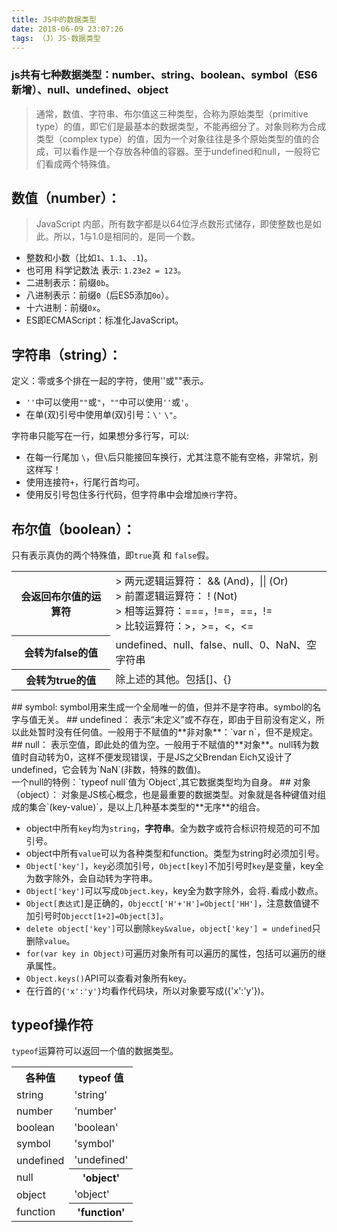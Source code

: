 ```yaml
---
title: JS中的数据类型
date: 2018-06-09 23:07:26
tags: （J）JS-数据类型
---
```

### js共有七种数据类型：number、string、boolean、symbol（ES6新增）、null、undefined、object
> 通常，数值、字符串、布尔值这三种类型，合称为原始类型（primitive type）的值，即它们是最基本的数据类型，不能再细分了。对象则称为合成类型（complex type）的值，因为一个对象往往是多个原始类型的值的合成，可以看作是一个存放各种值的容器。至于undefined和null，一般将它们看成两个特殊值。
## 数值（number）：
>JavaScript 内部，所有数字都是以64位浮点数形式储存，即使整数也是如此。所以，1与1.0是相同的，是同一个数。

+ 整数和小数（比如`1`、`1.1`、`.1`)。
+ 也可用 科学记数法 表示: `1.23e2 = 123`。
+ 二进制表示：前缀`0b`。
+ 八进制表示：前缀`0`（后ES5添加`0o`）。
+ 十六进制：前缀`0x`。
+ ES即ECMAScript：标准化JavaScript。
## 字符串（string）：
定义：零或多个排在一起的字符，使用''或""表示。

+ `''`中可以使用`""`或`"`，`""`中可以使用`''`或`'`。
+ 在单(双)引号中使用单(双)引号：`\'` `\"`。

字符串只能写在一行，如果想分多行写，可以:

+ 在每一行尾加 `\`，但`\`后只能接回车换行，尤其注意不能有空格，非常坑，别这样写！
+ 使用连接符`+`，行尾行首均可。
+ 使用反引号包住多行代码，但字符串中会增加`换行`字符。
## 布尔值（boolean）：
只有表示真伪的两个特殊值，即`true`真 和 `false`假。
<table>
<tr><th>会返回布尔值的运算符<td>> 两元逻辑运算符： && (And)，|| (Or)<br>> 前置逻辑运算符： ! (Not)<br>> 相等运算符：===，!==，==，!=<br>> 比较运算符：>，>=，<，<=
<tr><th>会转为false的值<td>undefined、null、false、null、0、NaN、空字符串
<tr><th>会转为true的值<td>除上述的其他。包括[]、{}
</table>
## symbol:
symbol用来生成一个全局唯一的值，但并不是字符串。symbol的名字与值无关。
## undefined：
表示“未定义”或不存在，即由于目前没有定义，所以此处暂时没有任何值。一般用于不赋值的**非对象**：`var n`，但不是规定。
## null：
表示空值，即此处的值为空。一般用于不赋值的**对象**。null转为数值时自动转为0，这样不便发现错误，于是JS之父Brendan Eich又设计了undefined，它会转为`NaN`(非数，特殊的数值)。
<br>一个null的特例：`typeof null`值为`Object`,其它数据类型均为自身。
## 对象（object）：
对象是JS核心概念，也是最重要的数据类型。对象就是各种键值对组成的集合`(key-value)`，是以上几种基本类型的**无序**的组合。

+ object中所有`key`均为`string`，**字符串**。全为数字或符合标识符规范的可不加引号。
+ object中所有`value`可以为各种类型和function。类型为string时必须加引号。
+ `Object['key']`，`key`必须加引号，`Object[key]`不加引号时`key`是变量，key全为数字除外，会自动转为字符串。
+ `Object['key']`可以写成`Object.key`，key全为数字除外，会将`.`看成小数点。
+ `Object[表达式]`是正确的，`Objecct['H'+'H']=Object['HH']`，注意数值键不加引号时`Objecct[1+2]=Object[3]`。
+ `delete object['key']`可以删除`key&value`，`object['key'] = undefined`只删除`value`。
+ `for(var key in Object)`可遍历对象所有可以遍历的属性，包括可以遍历的继承属性。
+ `Object.keys()`API可以查看对象所有key。
+ 在行首的`{'x':'y'}`均看作代码块，所以对象要写成({'x':'y'})。
## typeof操作符
`typeof`运算符可以返回一个值的数据类型。
<center>
<table>
<tr><th>各种值<th>typeof 值
<tr><td>string<td>'string'
<tr><td>number<td>'number'
<tr><td>boolean<td>'boolean'
<tr><td>symbol<td>'symbol'
<tr><td>undefined<td>'undefined'
<tr><td>null<th>'object'
<tr><td>object<td>'object'
<tr><td>function<th>'function'
</table>
<center>